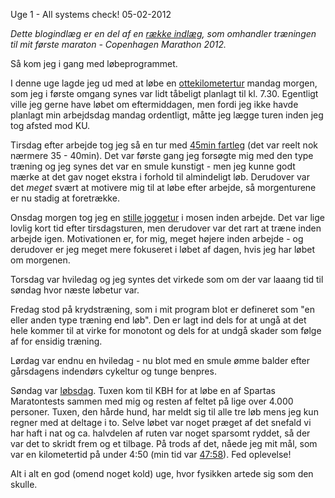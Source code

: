 Uge 1 - All systems check!
05-02-2012

*Dette blogindlæg er en del af en [række indlæg](/marathon.html), som omhandler træningen til mit første maraton - Copenhagen Marathon 2012.*

Så kom jeg i gang med løbeprogrammet. 

I denne uge lagde jeg ud med at løbe en [ottekilometertur](http://connect.garmin.com/activity/145829812) mandag morgen, som jeg i første omgang synes var lidt tåbeligt planlagt til kl. 7.30. Egentligt ville jeg gerne have løbet om eftermiddagen, men fordi jeg ikke havde planlagt min arbejdsdag mandag ordentligt, måtte jeg lægge turen inden jeg tog afsted mod KU.

Tirsdag efter arbejde tog jeg så en tur med [45min fartleg](http://connect.garmin.com/activity/146160211) (det var reelt nok nærmere 35 - 40min). Det var første gang jeg forsøgte mig med den type træning og jeg synes det var en smule kunstigt - men jeg kunne godt mærke at det gav noget ekstra i forhold til almindeligt løb. Derudover var det *meget* svært at motivere mig til at løbe efter arbejde, så morgenturene er nu stadig at foretrække.

Onsdag morgen tog jeg en [stille joggetur](http://connect.garmin.com/activity/146316634) i mosen inden arbejde. Det var lige lovlig kort tid efter tirsdagsturen, men derudover var det rart at træne inden arbejde igen. Motivationen er, for mig, meget højere inden arbejde - og derudover er jeg meget mere fokuseret i løbet af dagen, hvis jeg har løbet om morgenen.

Torsdag var hviledag og jeg syntes det virkede som om der var laaang tid til søndag hvor næste løbetur var.

Fredag stod på krydstræning, som i mit program blot er defineret som "en eller anden type træning end løb". Den er lagt ind dels for at ungå at det hele kommer til at virke for monotont og dels for at undgå skader som følge af for ensidig træning.

Lørdag var endnu en hviledag - nu blot med en smule ømme balder efter gårsdagens indendørs cykeltur og tunge benpres. 

Søndag var [løbsdag](http://connect.garmin.com/activity/147318421). Tuxen kom til KBH for at løbe en af Spartas Maratontests sammen med mig og resten af feltet på lige over 4.000 personer. Tuxen, den hårde hund, har meldt sig til alle tre løb mens jeg kun regner med at deltage i to. Selve løbet var noget præget af det snefald vi har haft i nat og ca. halvdelen af ruten var noget sparsomt ryddet, så der var det to skridt frem og et tilbage. På trods af det, nåede jeg mit mål, som var en kilometertid på under 4:50 (min tid var [47:58][resultat]). Fed oplevelse!

Alt i alt en god (omend noget kold) uge, hvor fysikken artede sig som den skulle.

[resultat]: https://logiskhave.dk/static/201202_resultatblad.pdf 
